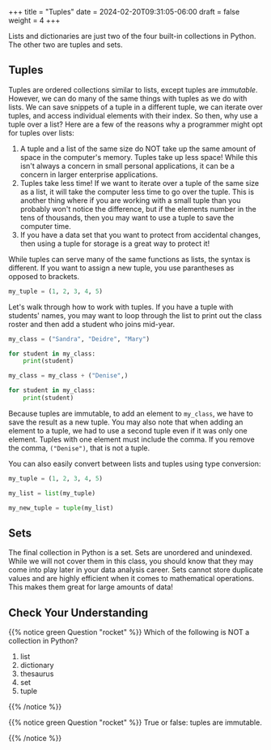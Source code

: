 +++
title = "Tuples"
date = 2024-02-20T09:31:05-06:00
draft = false
weight = 4
+++

Lists and dictionaries are just two of the four built-in collections in Python. The other two are tuples and sets.

## Tuples

Tuples are ordered collections similar to lists, except tuples are *immutable*. However, we can do many of the same things with tuples as we do with lists.
We can save snippets of a tuple in a different tuple, we can iterate over tuples, and access individual elements with their index.
So then, why use a tuple over a list?
Here are a few of the reasons why a programmer might opt for tuples over lists:

1. A tuple and a list of the same size do NOT take up the same amount of space in the computer's memory. Tuples take up less space! While this isn't always a concern in small personal applications, it can be a concern in larger enterprise applications.
1. Tuples take less time! If we want to iterate over a tuple of the same size as a list, it will take the computer less time to go over the tuple. This is another thing where if you are working with a small tuple than you probably won't notice the difference, but if the elements number in the tens of thousands, then you may want to use a tuple to save the computer time.
1. If you have a data set that you want to protect from accidental changes, then using a tuple for storage is a great way to protect it!

While tuples can serve many of the same functions as lists, the syntax is different.
If you want to assign a new tuple, you use parantheses as opposed to brackets.

```python
my_tuple = (1, 2, 3, 4, 5)
```

Let's walk through how to work with tuples. If you have a tuple with students' names, you may want to loop through the list to print out the class roster and then add a student who joins mid-year.

```python {linenos=table}
my_class = ("Sandra", "Deidre", "Mary")

for student in my_class:
    print(student)

my_class = my_class + ("Denise",)

for student in my_class:
    print(student)
```

Because tuples are immutable, to add an element to `my_class`, we have to save the result as a new tuple.
You may also note that when adding an element to a tuple, we had to use a second tuple even if it was only one element.
Tuples with one element must include the comma. If you remove the comma, `("Denise")`, that is not a tuple.

You can also easily convert between lists and tuples using type conversion:

```python {linenos=table}
my_tuple = (1, 2, 3, 4, 5)

my_list = list(my_tuple)

my_new_tuple = tuple(my_list)
```

## Sets

The final collection in Python is a set. Sets are unordered and unindexed. While we will not cover them in this class, you should know that they may come into play later in your data analysis career.
Sets cannot store duplicate values and are highly efficient when it comes to mathematical operations. This makes them great for large amounts of data!

## Check Your Understanding

{{% notice green Question "rocket" %}}
Which of the following is NOT a collection in Python?

1. list
1. dictionary
1. thesaurus
1. set
1. tuple
<!-- Solution: 3 -->
{{% /notice %}}

{{% notice green Question "rocket" %}}
True or false: tuples are immutable.

<!-- Solution: True -->
{{% /notice %}}